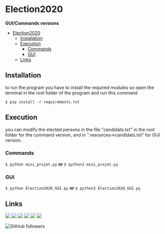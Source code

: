 # Election2020
**GUI/Commands versions**
- [Election2020](#election2020)
  * [Installation](#installation)
  * [Execution](#execution)
    + [Commands](#commands)
    + [GUI](#gui)
  * [Links](#links)
## Installation
to run the program you have to install the required modules so open the terminal in the root folder of the program and run this command

`$ pip install -r requirements.txt`
## Execution
you can modify the elected persons in the file "candidats.txt" in the root folder for the command version, and in ".resources->candidats.txt" for GUI version.
### Commands
`$ python mini_projet.py`
**or** 
`$ python3 mini_projet.py`
### GUI
`$ python Election2020_GUI.py`
**or** 
`$ python3 Election2020_GUI.py`
## Links
[![](https://img.shields.io/badge/My-Portfolio-brightgreen)](https://salah-zkara.codes/)
[![](https://img.shields.io/badge/-Linkedin-%232867B2)](https://www.linkedin.com/in/salah-eddine-zkara-b40b091a6/)
[![](https://img.shields.io/badge/-Facebook-%234267B2)](https://www.facebook.com/salaheddine.zkara.9)
[![](https://img.shields.io/badge/-Twitter-%231DA1F2)](https://twitter.com/SalahZkara)
[![](https://img.shields.io/badge/-Github-333)](https://github.com/Salah-Zkara)
[![](https://img.shields.io/badge/-Instagram-%23E1306C)](https://www.instagram.com/salaheddine.zkara/?hl=en)

![GitHub followers](https://img.shields.io/github/followers/Salah-Zkara?style=social)
